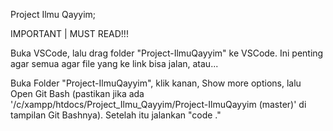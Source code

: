 Project Ilmu Qayyim;

IMPORTANT | MUST READ!!!

Buka VSCode, lalu drag folder "Project-IlmuQayyim" ke VSCode. Ini penting agar semua agar file yang ke link bisa jalan, atau...

Buka Folder "Project-IlmuQayyim", klik kanan, Show more options, lalu Open Git Bash (pastikan jika ada '/c/xampp/htdocs/Project_Ilmu_Qayyim/Project-IlmuQayyim (master)' di tampilan Git Bashnya). Setelah itu jalankan "code ."
